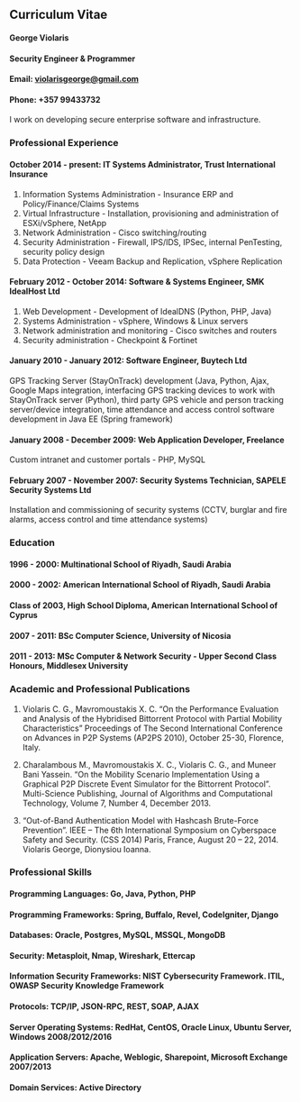## Curriculum Vitae

#### George Violaris
#### Security Engineer & Programmer

#### Email: violarisgeorge@gmail.com
#### Phone: +357 99433732

I work on developing secure enterprise software and infrastructure.

### Professional Experience
#### October 2014 - present: IT Systems Administrator, Trust International Insurance
1. Information Systems Administration - Insurance ERP and Policy/Finance/Claims Systems
2. Virtual Infrastructure - Installation, provisioning and administration of ESXi/vSphere, NetApp
3. Network Administration - Cisco switching/routing
4. Security Administration - Firewall, IPS/IDS, IPSec, internal PenTesting, security policy design
5. Data Protection - Veeam Backup and Replication, vSphere Replication

#### February 2012 - October 2014: Software & Systems Engineer, SMK IdealHost Ltd
1. Web Development - Development of IdealDNS (Python, PHP, Java)
2. Systems Administration - vSphere, Windows & Linux servers
3. Network administration and monitoring - Cisco switches and routers
4. Security administration - Checkpoint & Fortinet

#### January 2010 - January 2012: Software Engineer, Buytech Ltd
GPS Tracking Server (StayOnTrack) development (Java, Python, Ajax, Google Maps integration, interfacing GPS tracking devices to work with StayOnTrack server (Python), third party GPS vehicle and person tracking server/device integration, time attendance and access control software development in Java EE (Spring framework)

#### January 2008 - December 2009: Web Application Developer, Freelance
Custom intranet and customer portals - PHP, MySQL

#### February 2007 - November 2007: Security Systems Technician, SAPELE Security Systems Ltd
Installation and commissioning of security systems (CCTV, burglar and fire alarms, access control and time attendance systems)

### Education
#### 1996 - 2000: Multinational School of Riyadh, Saudi Arabia
#### 2000 - 2002: American International School of Riyadh, Saudi Arabia
#### Class of 2003, High School Diploma, American International School of Cyprus
#### 2007 - 2011: BSc Computer Science, University of Nicosia
#### 2011 - 2013: MSc Computer & Network Security - Upper Second Class Honours, Middlesex University

### Academic and Professional Publications
1. Violaris C. G., Mavromoustakis X. C. “On the Performance Evaluation and Analysis of the Hybridised Bittorrent Protocol with Partial Mobility Characteristics” Proceedings of The Second International Conference on Advances in P2P Systems (AP2PS 2010), October 25-30, Florence, Italy.

2. Charalambous M., Mavromoustakis X. C., Violaris C. G., and Muneer Bani Yassein. “On the Mobility Scenario Implementation Using a Graphical P2P Discrete Event Simulator for the Bittorrent Protocol”. Multi-Science Publishing, Journal of Algorithms and Computational Technology, Volume 7, Number 4, December 2013.

3. “Out-of-Band Authentication Model with Hashcash Brute-Force Prevention”. IEEE – The 6th International Symposium on Cyberspace Safety and Security. (CSS 2014) Paris, France, August 20 – 22, 2014. Violaris George, Dionysiou Ioanna.

### Professional Skills
#### Programming Languages: Go, Java, Python, PHP
#### Programming Frameworks: Spring, Buffalo, Revel, CodeIgniter, Django
#### Databases: Oracle, Postgres, MySQL, MSSQL, MongoDB
#### Security: Metasploit, Nmap, Wireshark, Ettercap
#### Information Security Frameworks: NIST Cybersecurity Framework. ITIL, OWASP Security Knowledge Framework
#### Protocols: TCP/IP, JSON-RPC, REST, SOAP, AJAX
#### Server Operating Systems: RedHat, CentOS, Oracle Linux, Ubuntu Server, Windows 2008/2012/2016 
#### Application Servers: Apache, Weblogic, Sharepoint, Microsoft Exchange 2007/2013
#### Domain Services: Active Directory

